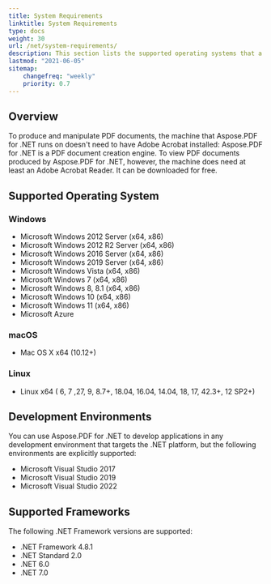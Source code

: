 ```yaml
---
title: System Requirements
linktitle: System Requirements
type: docs
weight: 30
url: /net/system-requirements/
description: This section lists the supported operating systems that a developer needs to successfully work with Aspose.PDF for .NET.
lastmod: "2021-06-05"
sitemap:
    changefreq: "weekly"
    priority: 0.7
---
```


## Overview
To produce and manipulate PDF documents, the machine that Aspose.PDF for .NET runs on doesn't need to have Adobe Acrobat installed: Aspose.PDF for .NET is a PDF document creation engine. To view PDF documents produced by Aspose.PDF for .NET, however, the machine does need at least an Adobe Acrobat Reader. It can be downloaded for free.

## Supported Operating System

### Windows
- Microsoft Windows 2012 Server (x64, x86)
- Microsoft Windows 2012 R2 Server (x64, x86)
- Microsoft Windows 2016 Server (x64, x86)
- Microsoft Windows 2019 Server (x64, x86)
- Microsoft Windows Vista (x64, x86)
- Microsoft Windows 7 (x64, x86)
- Microsoft Windows 8, 8.1 (x64, x86)
- Microsoft Windows 10 (x64, x86)
- Microsoft Windows 11 (x64, x86)
- Microsoft Azure

### macOS
- Mac OS X x64 (10.12+)

### Linux
- Linux x64 ( 6, 7 ,27, 9, 8.7+, 18.04, 16.04, 14.04, 18, 17, 42.3+, 12 SP2+)

## Development Environments
You can use Aspose.PDF for .NET to develop applications in any development environment that targets the .NET platform, but the following environments are explicitly supported:

- Microsoft Visual Studio 2017
- Microsoft Visual Studio 2019
- Microsoft Visual Studio 2022

## Supported Frameworks
The following .NET Framework versions are supported:

- .NET Framework 4.8.1
- .NET Standard 2.0
- .NET 6.0
- .NET 7.0

